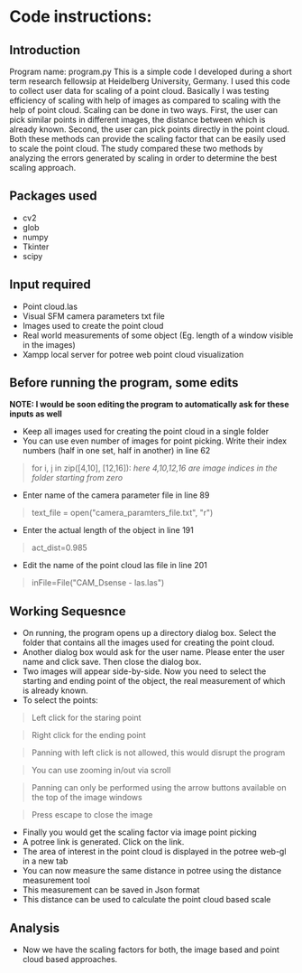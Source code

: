 # Code instructions:
## Introduction
Program name: program.py
This is a simple code I developed during a short term research fellowsip at Heidelberg University, Germany. I used this code to collect user data for scaling of a point cloud. Basically I was testing efficiency of scaling with help of images as compared to scaling with the help of point cloud. 
Scaling can be done in two ways. First, the user can pick similar points in different images, the distance between which is already known. Second, the user can pick points directly in the point cloud. Both these methods can provide the scaling factor that can be easily used to scale the point cloud. The study compared these two methods by analyzing the errors generated by scaling in order to determine the best scaling approach.

## Packages used
- cv2
- glob
- numpy
- Tkinter
- scipy

## Input required
- Point cloud.las
- Visual SFM camera parameters txt file
- Images used to create the point cloud
- Real world measurements of some object (Eg. length of a window visible in the images)
- Xampp local server for potree web point cloud visualization

## Before running the program, some edits
**NOTE: I would be soon editing the program to automatically ask for these inputs as well**
- Keep all images used for creating the point cloud in a single folder
- You can use even number of images for point picking. Write their index numbers (half in one set, half in another) in line 62
> for i, j in zip([4,10], [12,16]): *here 4,10,12,16 are image indices in the folder starting from zero*
- Enter name of the camera parameter file in line 89
> text_file = open("camera_paramters_file.txt", "r")
- Enter the actual length of the object in line 191
> act_dist=0.985
- Edit the name of the point cloud las file in line 201
> inFile=File("CAM_Dsense - las.las")

## Working Sequesnce
- On running, the program opens up a directory dialog box. Select the folder that contains all the images used for creating the point cloud. 
- Another dialog box would ask for the user name. Please enter the user name and click save. Then close the dialog box.
- Two images will appear side-by-side. Now you need to select the starting and ending point of the object, the real measurement of which is already known.
- To select the points:
> Left click for the staring point

> Right click for the ending point

> Panning with left click is not allowed, this would disrupt the program

> You can use zooming in/out via scroll

> Panning can only be performed using the arrow buttons available on the top of the image windows

> Press escape to close the image

- Finally you would get the scaling factor via image point picking
- A potree link is generated. Click on the link.
- The area of interest in the point cloud is displayed in the potree web-gl in a new tab
- You can now measure the same distance in potree using the distance measurement tool
- This measurement can be saved in Json format
- This distance can be used to calculate the point cloud based scale

## Analysis
- Now we have the scaling factors for both, the image based and point cloud based approaches.
